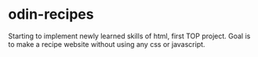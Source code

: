# odin-recipes
Starting to implement newly learned skills of html, first TOP project. Goal is to make a recipe website without using any css or javascript.